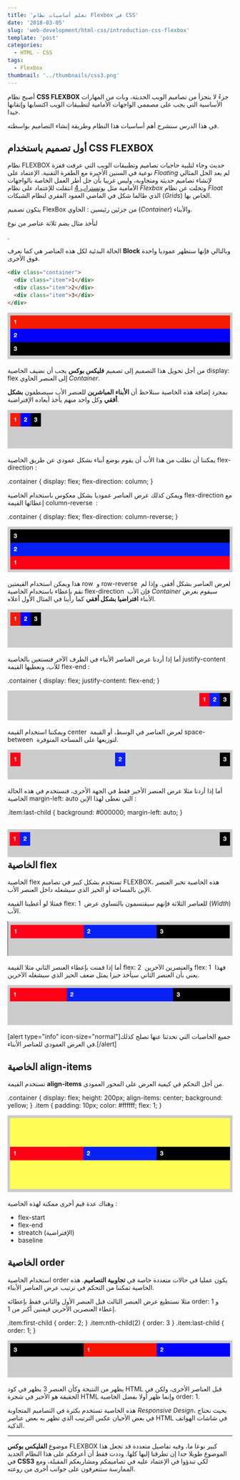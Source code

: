 ```yaml
---
title: 'تعلم أساسيات نظام Flexbox في CSS'
date: '2018-03-05'
slug: 'web-development/html-css/introduction-css-flexbox'
template: 'post'
categories:
  - HTML - CSS
tags:
  - Flexbox
thumbnail: '../thumbnails/css3.png'
---
```


أصبح نظام **CSS FLEXBOX** جزءً لا يتجزأ من تصاميم الويب الحديثة، وبات من المهارات الأساسية التي يجب على مصممي الواجهات الأمامية لتطبيقات الويب اكتسابها وإتقانها جيدا.

في هذا الدرس سنشرح أهم أساسيات هذا النظام وطريقة إنشاء التصاميم بواسطته.

## أول تصميم باستخدام CSS FLEXBOX

نظام FLEXBOX حديث وجاء لتلبية حاجيات تصاميم وتطبيقات الويب التي عرفت قفزة نوعية في السنين الأخيرة مع الطفرة التقنية. الإعتماد على _Floating_ لم يعد الحل المثالي لإنشاء تصاميم حديثة ومتجاوبة، وليس غريبا بأن جل أطر العمل الخاصة بالواجهات الأمامية مثل [بوتستراب 4](https://www.tutomena.com/web-development/html-css/what-is-new-in-bootstrap-4/) انتقلت للإعتماد على نظام _Flexbox_ وتخلت عن نظام _Float_ الذي طالما شكل في الماضي العمود الفقري لنظام الشبكات (_Grids_) الخاص بها.

يتكون تصميم FlexBox من جزئين رئيسين : الحاوي (_Container_) والأبناء.

لنأخذ مثال يضم ثلاثة عناصر من نوع <div>.

الحالة البدئية لكل هذه العناصر هي كما نعرف **Block** وبالتالي فإنها ستظهر عموديا واحدة فوق الأخرى.

```html
<div class="container">
  <div class="item">1</div>
  <div class="item">2</div>
  <div class="item">3</div>
</div>
```

[![Flexbox](../images/flex-1.jpg)](../images/flex-1.jpg)

من أجل تحويل هذا التصميم إلى تصميم **فليكس بوكس** يجب أن نضيف الخاصية display: flex إلى العنصر الحاوي _Container_.

بمجرد إضافة هذه الخاصية سنلاحظ أن **الأبناء المباشرين** للعنصر الأب سيصطفون **بشكل أفقي** وكل واحد منهم يأخذ أبعاده الإفتراضية.

[![Flexbox](../images/flex-2.jpg)](../images/flex-2.jpg)

يمكننا أن نطلب من هذا الأب أن يقوم بوضع أبناء بشكل عمودي عن طريق الخاصية flex-direction :

.container {
display: flex;
flex-direction: column;
}

ويمكن كذلك عرض العناصر عموديا بشكل معكوس باستخدام الخاصية flex-direction مع إعطائها القيمة column-reverse  :

.container {
display: flex;
flex-direction: column-reverse;
}

[![Flex Column Reverse](../images/flex-column-reverse.png)](../images/flex-column-reverse.png)

هذا ويمكن استخدام القيمتين row  و row-reverse  لعرض العناصر بشكل أفقي. وإذا لم نقم بإعطاء باستخدام الخاصية flex-direction  فإن الأب _Container_ سيقوم بعرض الأبناء **افتراضيا بشكل أفقي** كما رأينا في المثال الأول أعلاه.

[![Flexbox](../images/flex-2.jpg)](../images/flex-2.jpg)

أما إذا أردنا عرض العناصر الأبناء في الطرف الآخر فنستعين بالخاصية justify-content  للأب، ونعطيها القيمة flex-end :

.container {
display: flex;
justify-content: flex-end;
}

[![](../images/flex-end-property.png)](../images/flex-end-property.png)

ويمكننا استخدام القيمة center  لعرض العناصر في الوسط، أو القيمة space-between  لتوزيعها على المساحة المتوفرة.

[![](../images/flex-space-between.png)](../images/flex-space-between.png)

أما إذا أردنا مثلا عرض العنصر الأخير فقط في الجهة الأخرى، فنستخدم في هذه الحالة الخاصية margin-left: auto التي تعطى لهذا الإبن :

.item:last-child {
background: #000000;
margin-left: auto;
}

## [![](../images/flex-margin-auto.png)](../images/flex-margin-auto.png)الخاصية flex

الخاصية flex تستخدم بشكل كبير في تصاميم FLEXBOX، هذه الخاصية تخبر العنصر الإبن بالمساحة أو الحيز الذي سيشغله داخل العنصر الأب.

فمثلا لو أعطينا القيمة flex: 1  للعناصر الثلاثة فإنهم سيقتسمون بالتساوي عرض (_Width_) الأب.

[![Flex property](../images/flex-3.png)](../images/flex-3.png)

أما إذا قمنت بإعطاء العنصر الثاني مثلا القيمة flex: 2  والعنصرين الآخرين flex: 1  فهذا يعني بأن العنصر الثاني سيأخذ حيزا يمثل ضعف الحيز الذي سيشغله الآخرين.

[![](../images/flex-4.png)](../images/flex-4.png)

[alert type="info" icon-size="normal"]جميع الخاصيات التي تحدثنا عنها تصلح كذلك في العرض العمودي للعناصر الأبناء.[/alert]

## الخاصية align-items

تستخدم القيمة **align-items** من أجل التحكم في كيفية العرض على المحور العمودي.

.container {
display: flex;
height: 200px;
align-items: center;
background: yellow;
}
.item {
padding: 10px;
color: #ffffff;
flex: 1;
}

[![Flexbox align-items](../images/flex-align-items.png)](../images/flex-align-items.png)

وهناك عدة قيم أخرى ممكنة لهذه الخاصية :

- flex-start
- flex-end
- streatch (الإفتراضية)
- baseline

## الخاصية order

استخدام الخاصية order يكون عمليا في حالات متعددة خاصة في **تجاوبية التصاميم**. هذه الخاصية تمكننا من التحكم في ترتيب عرض العناصر الأبناء.

مثلا نستطيع عرض العنصر الثالث قبل العنصر الأول والثاني فقط بإعطائه order: 1 و إعطاء العنصرين الآخرين قيمتين أكبر من 1.

.item:first-child {
order: 2;
}
.item:nth-child(2) {
order: 3
}
.item:last-child {
order: 1;
}

[![Flex order property](../images/flex-order.png)](../images/flex-order.png)

يظهر من النتيجة وكأن العنصر 3 يظهر في كود HTML قبل العناصر الأخرى، ولكن في الحقيقة هو الأخير في شجرة HTML وإنما ظهر أولا بفضل الخاصية order: 1.

هذه الخاصية تستخدم بكثرة في التصاميم المتجاوبة _Responsive Design_، بحيث نحتاج في بعض الأحيان عكس الترتيب الذي تظهر به بعض عناصر HTML في شاشات الهواتف الذكية.

---

موضوع **الفليكس بوكس** FLEXBOX كبير نوعا ما، وفيه تفاصيل متعددة قد تجعل هذا الموضوع طويلا جدا إن تطرقنا إليها كلها. وددت فقط أن أعرفكم على هذا النظام الجديد في **CSS3** لكي تبدؤوا في الإعتماد عليه في تصاميمكم ومشاريعكم المقبلة، ومع الممارسة ستتعرفون على جوانب أخرى من روعته.
